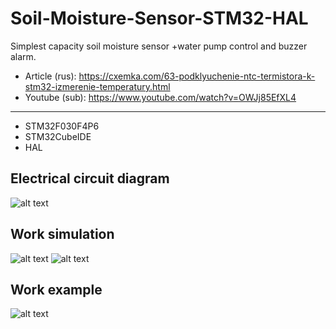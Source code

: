 # Soil-Moisture-Sensor-STM32-HAL
 Simplest capacity soil moisture sensor +water pump control and buzzer alarm.
* Article (rus): https://cxemka.com/63-podklyuchenie-ntc-termistora-k-stm32-izmerenie-temperatury.html
* Youtube (sub): https://www.youtube.com/watch?v=OWJj85EfXL4
___
* STM32F030F4P6
* STM32CubeIDE
* HAL
 ## Electrical circuit diagram
  ![alt text](https://cxemka.com/upload/art/moi_sens/moisture_sensor_circuit_diagram.svg)
 ## Work simulation
  ![alt text](https://cxemka.com/upload/art/moi_sens/osc_graph_am.png)
  ![alt text](https://cxemka.com/upload/art/moi_sens/osc_graph_am_mag.png)
 ## Work example
  ![alt text](https://cxemka.com/upload/art/moi_sens/water_empty_filled.jpg)
